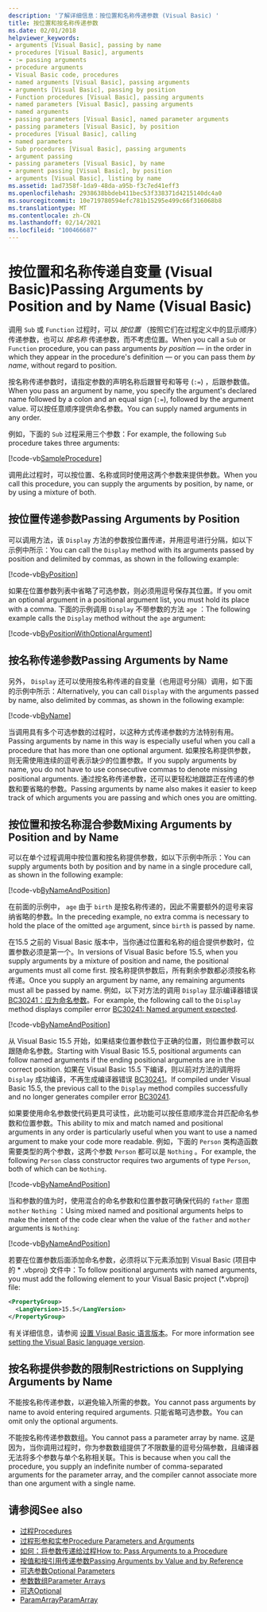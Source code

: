 ```yaml
---
description: '了解详细信息：按位置和名称传递参数 (Visual Basic) '
title: 按位置和按名称传递参数
ms.date: 02/01/2018
helpviewer_keywords:
- arguments [Visual Basic], passing by name
- procedures [Visual Basic], arguments
- := passing arguments
- procedure arguments
- Visual Basic code, procedures
- named arguments [Visual Basic], passing arguments
- arguments [Visual Basic], passing by position
- Function procedures [Visual Basic], passing arguments
- named parameters [Visual Basic], passing arguments
- named arguments
- passing parameters [Visual Basic], named parameter arguments
- passing parameters [Visual Basic], by position
- procedures [Visual Basic], calling
- named parameters
- Sub procedures [Visual Basic], passing arguments
- argument passing
- passing parameters [Visual Basic], by name
- argument passing [Visual Basic], by position
- arguments [Visual Basic], listing by name
ms.assetid: 1ad7358f-1da9-48da-a95b-f3c7ed41eff3
ms.openlocfilehash: 2938638bbdeb411bec53f338371d4215140dc4a0
ms.sourcegitcommit: 10e719780594efc781b15295e499c66f316068b8
ms.translationtype: MT
ms.contentlocale: zh-CN
ms.lasthandoff: 02/14/2021
ms.locfileid: "100466687"
---
```

# <a name="passing-arguments-by-position-and-by-name-visual-basic"></a><span data-ttu-id="69c69-103">按位置和名称传递自变量 (Visual Basic)</span><span class="sxs-lookup"><span data-stu-id="69c69-103">Passing Arguments by Position and by Name (Visual Basic)</span></span>

<span data-ttu-id="69c69-104">调用 `Sub` 或 `Function` 过程时，可以 *按位置* （按照它们在过程定义中的显示顺序）传递参数，也可以 *按名称* 传递参数，而不考虑位置。</span><span class="sxs-lookup"><span data-stu-id="69c69-104">When you call a `Sub` or `Function` procedure, you can pass arguments *by position* — in the order in which they appear in the procedure's definition — or you can pass them *by name*, without regard to position.</span></span>

<span data-ttu-id="69c69-105">按名称传递参数时，请指定参数的声明名称后跟冒号和等号 (`:=`) ，后跟参数值。</span><span class="sxs-lookup"><span data-stu-id="69c69-105">When you pass an argument by name, you specify the argument's declared name followed by a colon and an equal sign (`:=`), followed by the argument value.</span></span> <span data-ttu-id="69c69-106">可以按任意顺序提供命名参数。</span><span class="sxs-lookup"><span data-stu-id="69c69-106">You can supply named arguments in any order.</span></span>

<span data-ttu-id="69c69-107">例如，下面的 `Sub` 过程采用三个参数：</span><span class="sxs-lookup"><span data-stu-id="69c69-107">For example, the following `Sub` procedure takes three arguments:</span></span>

[!code-vb[SampleProcedure](../../../../../samples/snippets/visualbasic/programming-guide/language-features/passing-named-arguments/module1.vb#1)]

<span data-ttu-id="69c69-108">调用此过程时，可以按位置、名称或同时使用这两个参数来提供参数。</span><span class="sxs-lookup"><span data-stu-id="69c69-108">When you call this procedure, you can supply the arguments by position, by name, or by using a mixture of both.</span></span>

## <a name="passing-arguments-by-position"></a><span data-ttu-id="69c69-109">按位置传递参数</span><span class="sxs-lookup"><span data-stu-id="69c69-109">Passing Arguments by Position</span></span>

<span data-ttu-id="69c69-110">可以调用方法，该 `Display` 方法的参数按位置传递，并用逗号进行分隔，如以下示例中所示：</span><span class="sxs-lookup"><span data-stu-id="69c69-110">You can call the `Display` method with its arguments passed by position and delimited by commas, as shown in the following example:</span></span>

[!code-vb[ByPosition](../../../../../samples/snippets/visualbasic/programming-guide/language-features/passing-named-arguments/module1.vb#2)]

<span data-ttu-id="69c69-111">如果在位置参数列表中省略了可选参数，则必须用逗号保存其位置。</span><span class="sxs-lookup"><span data-stu-id="69c69-111">If you omit an optional argument in a positional argument list, you must hold its place with a comma.</span></span> <span data-ttu-id="69c69-112">下面的示例调用 `Display` 不带参数的方法 `age` ：</span><span class="sxs-lookup"><span data-stu-id="69c69-112">The following example calls the `Display` method without the `age` argument:</span></span>

[!code-vb[ByPositionWithOptionalArgument](../../../../../samples/snippets/visualbasic/programming-guide/language-features/passing-named-arguments/module1.vb#3)]

## <a name="passing-arguments-by-name"></a><span data-ttu-id="69c69-113">按名称传递参数</span><span class="sxs-lookup"><span data-stu-id="69c69-113">Passing Arguments by Name</span></span>

<span data-ttu-id="69c69-114">另外， `Display` 还可以使用按名称传递的自变量（也用逗号分隔）调用，如下面的示例中所示：</span><span class="sxs-lookup"><span data-stu-id="69c69-114">Alternatively, you can call `Display` with the arguments passed by name, also delimited by commas, as shown in the following example:</span></span>

[!code-vb[ByName](../../../../../samples/snippets/visualbasic/programming-guide/language-features/passing-named-arguments/module1.vb#4)]

<span data-ttu-id="69c69-115">当调用具有多个可选参数的过程时，以这种方式传递参数的方法特别有用。</span><span class="sxs-lookup"><span data-stu-id="69c69-115">Passing arguments by name in this way is especially useful when you call a procedure that has more than one optional argument.</span></span> <span data-ttu-id="69c69-116">如果按名称提供参数，则无需使用连续的逗号表示缺少的位置参数。</span><span class="sxs-lookup"><span data-stu-id="69c69-116">If you supply arguments by name, you do not have to use consecutive commas to denote missing positional arguments.</span></span> <span data-ttu-id="69c69-117">通过按名称传递参数，还可以更轻松地跟踪正在传递的参数和要省略的参数。</span><span class="sxs-lookup"><span data-stu-id="69c69-117">Passing arguments by name also makes it easier to keep track of which arguments you are passing and which ones you are omitting.</span></span>

## <a name="mixing-arguments-by-position-and-by-name"></a><span data-ttu-id="69c69-118">按位置和按名称混合参数</span><span class="sxs-lookup"><span data-stu-id="69c69-118">Mixing Arguments by Position and by Name</span></span>

<span data-ttu-id="69c69-119">可以在单个过程调用中按位置和按名称提供参数，如以下示例中所示：</span><span class="sxs-lookup"><span data-stu-id="69c69-119">You can supply arguments both by position and by name in a single procedure call, as shown in the following example:</span></span>

[!code-vb[ByNameAndPosition](../../../../../samples/snippets/visualbasic/programming-guide/language-features/passing-named-arguments/module1.vb#5)]

<span data-ttu-id="69c69-120">在前面的示例中， `age` 由于 `birth` 是按名称传递的，因此不需要额外的逗号来容纳省略的参数。</span><span class="sxs-lookup"><span data-stu-id="69c69-120">In the preceding example, no extra comma is necessary to hold the place of the omitted `age` argument, since `birth` is passed by name.</span></span>

<span data-ttu-id="69c69-121">在15.5 之前的 Visual Basic 版本中，当你通过位置和名称的组合提供参数时，位置参数必须是第一个。</span><span class="sxs-lookup"><span data-stu-id="69c69-121">In versions of Visual Basic before 15.5, when you supply arguments by a mixture of position and name, the positional arguments must all come first.</span></span> <span data-ttu-id="69c69-122">按名称提供参数后，所有剩余参数都必须按名称传递。</span><span class="sxs-lookup"><span data-stu-id="69c69-122">Once you supply an argument by name, any remaining arguments must all be passed by name.</span></span>  <span data-ttu-id="69c69-123">例如，以下对方法的调用 `Display` 显示编译器错误 [BC30241：应为命名参数](../../../misc/bc30241.md)。</span><span class="sxs-lookup"><span data-stu-id="69c69-123">For example, the following call to the `Display` method displays compiler error [BC30241: Named argument expected](../../../misc/bc30241.md).</span></span>

[!code-vb[ByNameAndPosition](../../../../../samples/snippets/visualbasic/programming-guide/language-features/passing-named-arguments/module1.vb#6)]

<span data-ttu-id="69c69-124">从 Visual Basic 15.5 开始，如果结束位置参数位于正确的位置，则位置参数可以跟随命名参数。</span><span class="sxs-lookup"><span data-stu-id="69c69-124">Starting with Visual Basic 15.5, positional arguments can follow named arguments if the ending positional arguments are in the correct position.</span></span> <span data-ttu-id="69c69-125">如果在 Visual Basic 15.5 下编译，则以前对方法的调用将 `Display` 成功编译，不再生成编译器错误 [BC30241](../../../misc/bc30241.md)。</span><span class="sxs-lookup"><span data-stu-id="69c69-125">If compiled under Visual Basic 15.5, the previous call to the `Display` method compiles successfully and no longer generates compiler error [BC30241](../../../misc/bc30241.md).</span></span>

<span data-ttu-id="69c69-126">如果要使用命名参数使代码更具可读性，此功能可以按任意顺序混合并匹配命名参数和位置参数。</span><span class="sxs-lookup"><span data-stu-id="69c69-126">This ability to mix and match named and positional arguments in any order is particularly useful when you want to use a named argument to make your code more readable.</span></span> <span data-ttu-id="69c69-127">例如，下面的 `Person` 类构造函数需要类型的两个参数，这两个参数 `Person` 都可以是 `Nothing` 。</span><span class="sxs-lookup"><span data-stu-id="69c69-127">For example, the following `Person` class constructor requires two arguments of type `Person`, both of which can be `Nothing`.</span></span>

[!code-vb[ByNameAndPosition](../../../../../samples/snippets/visualbasic/programming-guide/language-features/passing-named-arguments/module1.vb#7)]

<span data-ttu-id="69c69-128">当和参数的值为时，使用混合的命名参数和位置参数可确保代码的 `father` 意图 `mother` `Nothing` ：</span><span class="sxs-lookup"><span data-stu-id="69c69-128">Using mixed named and positional arguments helps to make the intent of the code clear when the value of the `father` and `mother` arguments is `Nothing`:</span></span>

[!code-vb[ByNameAndPosition](../../../../../samples/snippets/visualbasic/programming-guide/language-features/passing-named-arguments/module1.vb#8)]

<span data-ttu-id="69c69-129">若要在位置参数后面添加命名参数，必须将以下元素添加到 Visual Basic (项目中的 \* .vbproj) 文件中：</span><span class="sxs-lookup"><span data-stu-id="69c69-129">To follow positional arguments with named arguments, you must add the following element to your Visual Basic project (\*.vbproj) file:</span></span>

```xml
<PropertyGroup>
  <LangVersion>15.5</LangVersion>
</PropertyGroup>
```

<span data-ttu-id="69c69-130">有关详细信息，请参阅 [设置 Visual Basic 语言版本](../../../language-reference/configure-language-version.md)。</span><span class="sxs-lookup"><span data-stu-id="69c69-130">For more information see [setting the Visual Basic language version](../../../language-reference/configure-language-version.md).</span></span>

## <a name="restrictions-on-supplying-arguments-by-name"></a><span data-ttu-id="69c69-131">按名称提供参数的限制</span><span class="sxs-lookup"><span data-stu-id="69c69-131">Restrictions on Supplying Arguments by Name</span></span>

<span data-ttu-id="69c69-132">不能按名称传递参数，以避免输入所需的参数。</span><span class="sxs-lookup"><span data-stu-id="69c69-132">You cannot pass arguments by name to avoid entering required arguments.</span></span> <span data-ttu-id="69c69-133">只能省略可选参数。</span><span class="sxs-lookup"><span data-stu-id="69c69-133">You can omit only the optional arguments.</span></span>

<span data-ttu-id="69c69-134">不能按名称传递参数数组。</span><span class="sxs-lookup"><span data-stu-id="69c69-134">You cannot pass a parameter array by name.</span></span> <span data-ttu-id="69c69-135">这是因为，当你调用过程时，你为参数数组提供了不限数量的逗号分隔参数，且编译器无法将多个参数与单个名称相关联。</span><span class="sxs-lookup"><span data-stu-id="69c69-135">This is because when you call the procedure, you supply an indefinite number of comma-separated arguments for the parameter array, and the compiler cannot associate more than one argument with a single name.</span></span>

## <a name="see-also"></a><span data-ttu-id="69c69-136">请参阅</span><span class="sxs-lookup"><span data-stu-id="69c69-136">See also</span></span>

- [<span data-ttu-id="69c69-137">过程</span><span class="sxs-lookup"><span data-stu-id="69c69-137">Procedures</span></span>](./index.md)
- [<span data-ttu-id="69c69-138">过程形参和实参</span><span class="sxs-lookup"><span data-stu-id="69c69-138">Procedure Parameters and Arguments</span></span>](./procedure-parameters-and-arguments.md)
- [<span data-ttu-id="69c69-139">如何：将参数传递给过程</span><span class="sxs-lookup"><span data-stu-id="69c69-139">How to: Pass Arguments to a Procedure</span></span>](./how-to-pass-arguments-to-a-procedure.md)
- [<span data-ttu-id="69c69-140">按值和按引用传递参数</span><span class="sxs-lookup"><span data-stu-id="69c69-140">Passing Arguments by Value and by Reference</span></span>](./passing-arguments-by-value-and-by-reference.md)
- [<span data-ttu-id="69c69-141">可选参数</span><span class="sxs-lookup"><span data-stu-id="69c69-141">Optional Parameters</span></span>](./optional-parameters.md)
- [<span data-ttu-id="69c69-142">参数数组</span><span class="sxs-lookup"><span data-stu-id="69c69-142">Parameter Arrays</span></span>](./parameter-arrays.md)
- [<span data-ttu-id="69c69-143">可选</span><span class="sxs-lookup"><span data-stu-id="69c69-143">Optional</span></span>](../../../language-reference/modifiers/optional.md)
- [<span data-ttu-id="69c69-144">ParamArray</span><span class="sxs-lookup"><span data-stu-id="69c69-144">ParamArray</span></span>](../../../language-reference/modifiers/paramarray.md)
